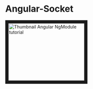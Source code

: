 # Angular-Socket

<a href="http://www.youtube.com/watch?feature=player_embedded&v=QTlGYL4eBkY
" target="_blank"><img src="http://img.youtube.com/vi/QTlGYL4eBkY/0.jpg" 
alt="Thumbnail Angular NgModule tutorial" width="240" height="180" border="10" /></a>
